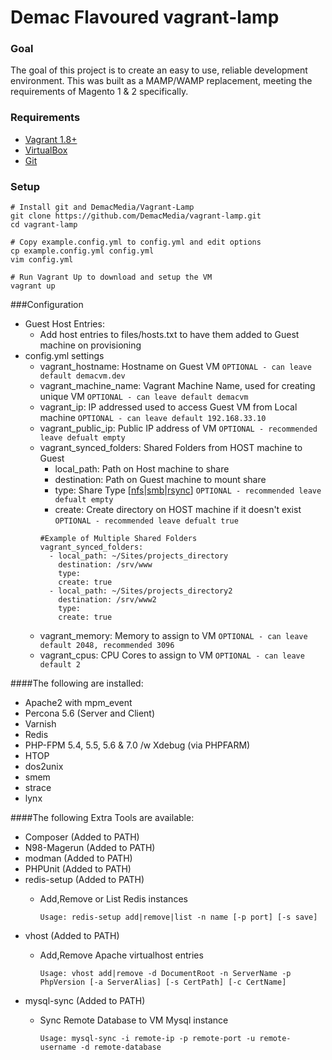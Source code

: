 # Demac Flavoured vagrant-lamp

### Goal
The goal of this project is to create an easy to use, reliable development environment.
This was built as a MAMP/WAMP replacement, meeting the requirements of Magento 1 & 2
specifically.

### Requirements

- [Vagrant 1.8+](https://www.vagrantup.com/downloads.html)
- [VirtualBox](https://www.virtualbox.org/wiki/Downloads)
- [Git](https://git-scm.com/book/en/v2/Getting-Started-Installing-Git)

### Setup

    # Install git and DemacMedia/Vagrant-Lamp
    git clone https://github.com/DemacMedia/vagrant-lamp.git
    cd vagrant-lamp

    # Copy example.config.yml to config.yml and edit options
    cp example.config.yml config.yml
    vim config.yml

    # Run Vagrant Up to download and setup the VM
    vagrant up

###Configuration
-   Guest Host Entries:
    -   Add host entries to files/hosts.txt to have them added to Guest machine on provisioning
-   config.yml settings
    -   vagrant_hostname: Hostname on Guest VM `OPTIONAL - can leave default demacvm.dev`
    -   vagrant_machine_name: Vagrant Machine Name, used for creating unique VM `OPTIONAL - can leave default demacvm`
    -   vagrant_ip: IP addressed used to access Guest VM from Local machine `OPTIONAL - can leave default 192.168.33.10`
    -   vagrant_public_ip: Public IP address of VM `OPTIONAL - recommended leave defualt empty`
    -   vagrant_synced_folders: Shared Folders from HOST machine to Guest
        -   local_path: Path on Host machine to share
        -   destination: Path on Guest machine to mount share
        -   type: Share Type \[[nfs](https://www.vagrantup.com/docs/synced-folders/nfs.html)|[smb](https://www.vagrantup.com/docs/synced-folders/smb.html)|[rsync](https://www.vagrantup.com/docs/synced-folders/rsync.html)\] `OPTIONAL - recommended leave defualt empty`
        -   create: Create directory on HOST machine if it doesn't exist `OPTIONAL - recommended leave defualt true`
        ```
        #Example of Multiple Shared Folders
        vagrant_synced_folders:
          - local_path: ~/Sites/projects_directory
            destination: /srv/www
            type:
            create: true
          - local_path: ~/Sites/projects_directory2
            destination: /srv/www2
            type:
            create: true
        ```
    -   vagrant_memory: Memory to assign to VM `OPTIONAL - can leave default 2048, recommended 3096`
    -   vagrant_cpus: CPU Cores to assign to VM `OPTIONAL - can leave default 2`

####The following are installed:

-   Apache2 with mpm\_event
-   Percona 5.6 (Server and Client)
-   Varnish
-   Redis
-   PHP-FPM 5.4, 5.5, 5.6 & 7.0 /w Xdebug (via PHPFARM)
-   HTOP
-   dos2unix
-   smem
-   strace
-   lynx


####The following Extra Tools are available:
-   Composer (Added to PATH)
-   N98-Magerun (Added to PATH)
-   modman (Added to PATH)
-   PHPUnit (Added to PATH)
-   redis-setup (Added to PATH)
    - Add,Remove or List Redis instances

        ```Usage: redis-setup add|remove|list -n name [-p port] [-s save]```
-   vhost (Added to PATH)
    - Add,Remove Apache virtualhost entries

        ```Usage: vhost add|remove -d DocumentRoot -n ServerName -p PhpVersion [-a ServerAlias] [-s CertPath] [-c CertName]```
-   mysql-sync (Added to PATH)
    - Sync Remote Database to VM Mysql instance

        ```Usage: mysql-sync -i remote-ip -p remote-port -u remote-username -d remote-database```
